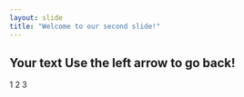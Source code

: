 ```yaml
---
layout: slide
title: "Welcome to our second slide!"
---
```

Your text
Use the left arrow to go back!
---
1
2
3
